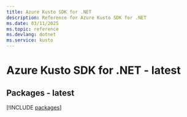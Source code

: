 ```yaml
---
title: Azure Kusto SDK for .NET
description: Reference for Azure Kusto SDK for .NET
ms.date: 03/11/2025
ms.topic: reference
ms.devlang: dotnet
ms.service: kusto
---
```

# Azure Kusto SDK for .NET - latest
## Packages - latest
[!INCLUDE [packages](kusto-index.md)]